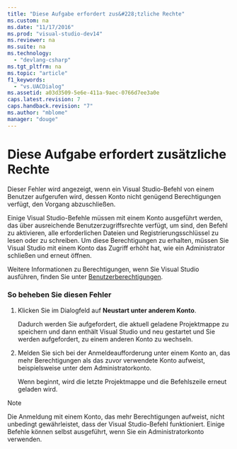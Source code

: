 ```yaml
---
title: "Diese Aufgabe erfordert zus&#228;tzliche Rechte"
ms.custom: na
ms.date: "11/17/2016"
ms.prod: "visual-studio-dev14"
ms.reviewer: na
ms.suite: na
ms.technology: 
  - "devlang-csharp"
ms.tgt_pltfrm: na
ms.topic: "article"
f1_keywords: 
  - "vs.UACDialog"
ms.assetid: a03d3509-5e6e-411a-9aec-0766d7ee3a0e
caps.latest.revision: 7
caps.handback.revision: "7"
ms.author: "mblome"
manager: "douge"
---
```

# Diese Aufgabe erfordert zus&#228;tzliche Rechte
Dieser Fehler wird angezeigt, wenn ein Visual Studio\-Befehl von einem Benutzer aufgerufen wird, dessen Konto nicht genügend Berechtigungen verfügt, den Vorgang abzuschließen.  
  
 Einige Visual Studio\-Befehle müssen mit einem Konto ausgeführt werden, das über ausreichende Benutzerzugriffsrechte verfügt, um sind, den Befehl zu aktivieren, alle erforderlichen Dateien und Registrierungsschlüssel zu lesen oder zu schreiben.  Um diese Berechtigungen zu erhalten, müssen Sie Visual Studio mit einem Konto das Zugriff erhöht hat, wie ein Administrator schließen und erneut öffnen.  
  
 Weitere Informationen zu Berechtigungen, wenn Sie Visual Studio ausführen, finden Sie unter [Benutzerberechtigungen](../Topic/User%20Permissions%20and%20Visual%20Studio.md).  
  
### So beheben Sie diesen Fehler  
  
1.  Klicken Sie im Dialogfeld auf **Neustart unter anderem Konto**.  
  
     Dadurch werden Sie aufgefordert, die aktuell geladene Projektmappe zu speichern und dann enthält Visual Studio und neu gestartet und Sie werden aufgefordert, zu einem anderen Konto zu wechseln.  
  
2.  Melden Sie sich bei der Anmeldeaufforderung unter einem Konto an, das mehr Berechtigungen als das zuvor verwendete Konto aufweist, beispielsweise unter dem Administratorkonto.  
  
     Wenn beginnt, wird die letzte Projektmappe und die Befehlszeile erneut geladen wird.  
  
> [!NOTE]
>  Die Anmeldung mit einem Konto, das mehr Berechtigungen aufweist, nicht unbedingt gewährleistet, dass der Visual Studio\-Befehl funktioniert.  Einige Befehle können selbst ausgeführt, wenn Sie ein Administratorkonto verwenden.